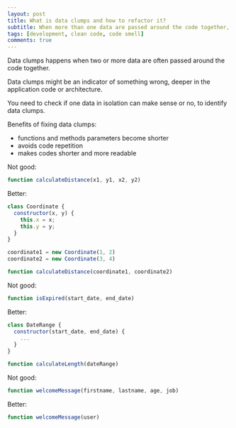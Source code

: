 ```yaml
---
layout: post
title: What is data clumps and how to refactor it?
subtitle: When more than one data are passed around the code together, make an object out of it
tags: [development, clean code, code smell]
comments: true
---
```


Data clumps happens when two or more data are often passed around the code together.

Data clumps might be an indicator of something wrong, deeper in the application code or architecture.

You need to check if one data in isolation can make sense or no, to identify data clumps.

Benefits of fixing data clumps:

- functions and methods parameters become shorter
- avoids code repetition
- makes codes shorter and more readable

Not good:

```javascript
function calculateDistance(x1, y1, x2, y2)
```

Better:

```javascript
class Coordinate {
  constructor(x, y) {
    this.x = x;
    this.y = y;
  }
}

coordinate1 = new Coordinate(1, 2)
coordinate2 = new Coordinate(3, 4)

function calculateDistance(coordinate1, coordinate2)
```

Not good:

```javascript
function isExpired(start_date, end_date)
```

Better:

```javascript
class DateRange {
  constructor(start_date, end_date) {
    ...
  }
}

function calculateLength(dateRange)
```

Not good:

```javascript
function welcomeMessage(firstname, lastname, age, job)
```

Better:

```javascript
function welcomeMessage(user)
```
